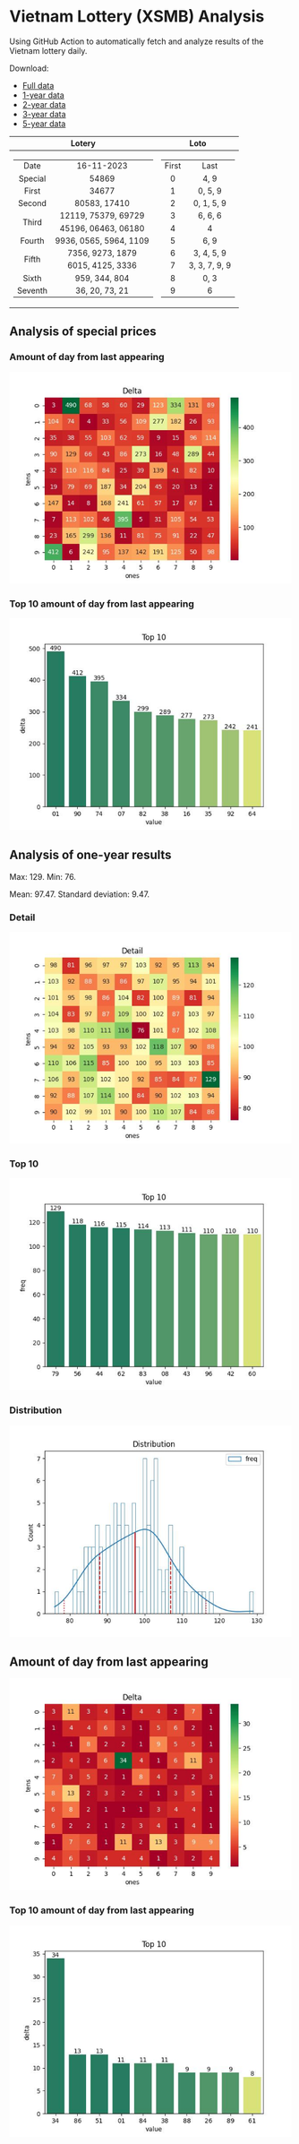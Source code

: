 # Vietnam Lottery (XSMB) Analysis

Using GitHub Action to automatically fetch and analyze results of the Vietnam lottery daily.

Download:

* [Full data](https://raw.githubusercontent.com/khiemdoan/vietnam-lottery-xsmb-analysis/main/results/xsmb.csv)
* [1-year data](https://raw.githubusercontent.com/khiemdoan/vietnam-lottery-xsmb-analysis/main/results/xsmb_1_year.csv)
* [2-year data](https://raw.githubusercontent.com/khiemdoan/vietnam-lottery-xsmb-analysis/main/results/xsmb_2_year.csv)
* [3-year data](https://raw.githubusercontent.com/khiemdoan/vietnam-lottery-xsmb-analysis/main/results/xsmb_3_year.csv)
* [5-year data](https://raw.githubusercontent.com/khiemdoan/vietnam-lottery-xsmb-analysis/main/results/xsmb_5_year.csv)

| Lotery      | Loto |
| :-----------: | :-----------: |
| <table><tr><td>Date</td><td>16-11-2023</td></tr><tr><td>Special</td><td>54869</td></tr><tr><td>First</td><td>34677</td></tr><tr><td>Second</td><td>80583, 17410</td></tr><tr><td rowspan="2">Third</td><td>12119, 75379, 69729</td></tr><tr><td>45196, 06463, 06180</td></tr><tr><td>Fourth</td><td>9936, 0565, 5964, 1109</td></tr><tr><td rowspan="2">Fifth</td><td>7356, 9273, 1879</td></tr><tr><td>6015, 4125, 3336</td></tr><tr><td>Sixth</td><td>959, 344, 804</td></tr><tr><td>Seventh</td><td>36, 20, 73, 21</td></tr></table> | <table><tr><td>First</td><td>Last</td></tr><tr><td>0</td><td>4, 9</td></tr><tr><td>1</td><td>0, 5, 9</td></tr><tr><td>2</td><td>0, 1, 5, 9</td></tr><tr><td>3</td><td>6, 6, 6</td></tr><tr><td>4</td><td>4</td></tr><tr><td>5</td><td>6, 9</td></tr><tr><td>6</td><td>3, 4, 5, 9</td></tr><tr><td>7</td><td>3, 3, 7, 9, 9</td></tr><tr><td>8</td><td>0, 3</td></tr><tr><td>9</td><td>6</td></tr></table> |


<h2>Analysis of special prices</h2>

<h3>Amount of day from last appearing</h3>

![Delta](images/special_delta.jpg)

<h3>Top 10 amount of day from last appearing</h3>

![Delta top 10](images/special_delta_top_10.jpg)

<h2>Analysis of one-year results</h2>

Max: 129. Min: 76.

Mean: 97.47. Standard deviation: 9.47.

<h3>Detail</h3>

![Detail](images/heatmap.jpg)

<h3>Top 10</h3>

![Top 10](images/top-10.jpg)

<h3>Distribution</h3>

![Distribution](images/distribution.jpg)

<h2>Amount of day from last appearing</h2>

![Delta](images/delta.jpg)

<h3>Top 10 amount of day from last appearing</h3>

![Delta top 10](images/delta_top_10.jpg)